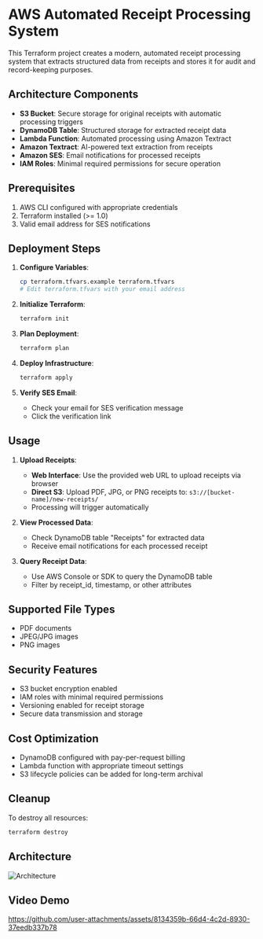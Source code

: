 # AWS Automated Receipt Processing System

This Terraform project creates a modern, automated receipt processing system that extracts structured data from receipts and stores it for audit and record-keeping purposes.

## Architecture Components

- **S3 Bucket**: Secure storage for original receipts with automatic processing triggers
- **DynamoDB Table**: Structured storage for extracted receipt data
- **Lambda Function**: Automated processing using Amazon Textract
- **Amazon Textract**: AI-powered text extraction from receipts
- **Amazon SES**: Email notifications for processed receipts
- **IAM Roles**: Minimal required permissions for secure operation

## Prerequisites

1. AWS CLI configured with appropriate credentials
2. Terraform installed (>= 1.0)
3. Valid email address for SES notifications

## Deployment Steps

1. **Configure Variables**:
   ```bash
   cp terraform.tfvars.example terraform.tfvars
   # Edit terraform.tfvars with your email address
   ```

2. **Initialize Terraform**:
   ```bash
   terraform init
   ```

3. **Plan Deployment**:
   ```bash
   terraform plan
   ```

4. **Deploy Infrastructure**:
   ```bash
   terraform apply
   ```

5. **Verify SES Email**:
   - Check your email for SES verification message
   - Click the verification link

## Usage

1. **Upload Receipts**:
   - **Web Interface**: Use the provided web URL to upload receipts via browser
   - **Direct S3**: Upload PDF, JPG, or PNG receipts to: `s3://[bucket-name]/new-receipts/`
   - Processing will trigger automatically

2. **View Processed Data**:
   - Check DynamoDB table "Receipts" for extracted data
   - Receive email notifications for each processed receipt

3. **Query Receipt Data**:
   - Use AWS Console or SDK to query the DynamoDB table
   - Filter by receipt_id, timestamp, or other attributes

## Supported File Types

- PDF documents
- JPEG/JPG images  
- PNG images

## Security Features

- S3 bucket encryption enabled
- IAM roles with minimal required permissions
- Versioning enabled for receipt storage
- Secure data transmission and storage

## Cost Optimization

- DynamoDB configured with pay-per-request billing
- Lambda function with appropriate timeout settings
- S3 lifecycle policies can be added for long-term archival

## Cleanup

To destroy all resources:
```bash
terraform destroy
```


## Architecture
![Architecture](https://github.com/user-attachments/assets/4e25b609-7af8-48e4-a1e4-0ebad7cb3600)

## Video Demo

https://github.com/user-attachments/assets/8134359b-66d4-4c2d-8930-37eedb337b78



